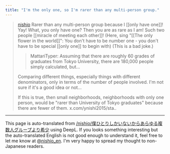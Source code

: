 ```yaml
---
title: "I'm the only one, so I'm rarer than any multi-person group."
---
```


> [nishio](https://x.com/nishio/status/1805896894482391528) Rarer than any multi-person group because I [[only have one]]! Yay!
>  What, you only have one? Then you are as rare as I am! Such two people [[miracle of meeting each other]]!
>  (Here, sing "[[The only flower in the world]]": You don't have to be number one - you don't have to be special [[only one]] to begin with) (This is a bad joke.)
>
>  >MattariTyper: Assuming that there are roughly 60 grades of graduates from Tokyo University, there are 180,000 people simply calculated, but...
>
>  Comparing different things, especially things with different denominators, only in terms of the number of people involved.
>  I'm not sure if it's a good idea or not...
>
>  If this is true, then small neighborhoods, neighborhoods with only one person, would be "rarer than University of Tokyo graduates" because there are fewer of them. x.com/ynishi2015/sta..


---
This page is auto-translated from [/nishio/僕ひとりしかいないからあらゆる複数人グループより希少](https://scrapbox.io/nishio/僕ひとりしかいないからあらゆる複数人グループより希少) using DeepL. If you looks something interesting but the auto-translated English is not good enough to understand it, feel free to let me know at [@nishio_en](https://twitter.com/nishio_en). I'm very happy to spread my thought to non-Japanese readers.